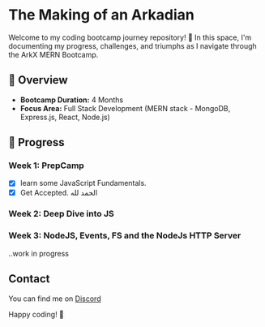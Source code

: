 # The Making of an Arkadian

Welcome to my coding bootcamp journey repository! 🚀 In this space, I'm documenting my progress, challenges, and triumphs as I navigate through the ArkX MERN Bootcamp.

## 📖 Overview
- **Bootcamp Duration:** 4 Months
- **Focus Area:** Full Stack Development (MERN stack - MongoDB, Express.js, React, Node.js)

## 🚀 Progress

### Week 1: PrepCamp
- [X] learn some JavaScript Fundamentals.
- [X] Get Accepted. الحمد لله

### Week 2: Deep Dive into JS
### Week 3: NodeJS, Events, FS and the NodeJs HTTP Server

..work in progress

## Contact
You can find me on [Discord](https://discord.gg/yJQ6c8cgGD)

Happy coding! 🚀
